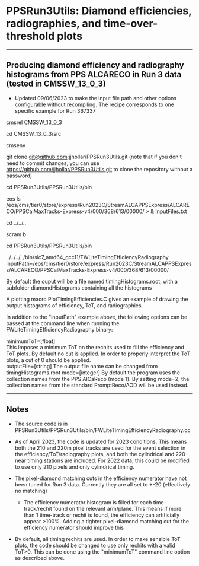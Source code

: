 # PPSRun3Utils: Diamond efficiencies, radiographies, and time-over-threshold plots

----------------------------------------------------------------
Producing diamond efficiency and radiography histograms from PPS ALCARECO 
in Run 3 data (tested in CMSSW_13_0_3)
----------------------------------------------------------------

   * Updated 09/06/2023 to make the input file path and other options configurable without recompiling. 
     The recipe corresponds to one specific example for Run 367337

cmsrel CMSSW_13_0_3

cd CMSSW_13_0_3/src

cmsenv

git clone git@github.com:jjhollar/PPSRun3Utils.git
(note that if you don't need to commit changes, you can use https://github.com/jjhollar/PPSRun3Utils.git to clone the repository without a password)

cd PPSRun3Utils/PPSRun3Utils/bin

eos ls /eos/cms/tier0/store/express/Run2023C/StreamALCAPPSExpress/ALCARECO/PPSCalMaxTracks-Express-v4/000/368/613/00000/ > & InputFiles.txt

cd ../../..

scram b

cd PPSRun3Utils/PPSRun3Utils/bin

../../../../bin/slc7_amd64_gcc11/FWLiteTimingEfficiencyRadiography inputPath=/eos/cms/tier0/store/express/Run2023C/StreamALCAPPSExpress/ALCARECO/PPSCalMaxTracks-Express-v4/000/368/613/00000/

By default the ouput will be a file named timingHistograms.root, with a subfolder diamondHistograms containing all the histograms

A plotting macro PlotTimingEfficiencies.C gives an example of drawing the output histograms of efficiency, ToT, and 
radiographies. 

In addition to the "inputPath" example above, the following options can be passed at the command line when running the 
FWLiteTimingEfficiencyRadiography binary:

   minimumToT=[float]		
   	This imposes a minimum ToT on the rechits used to fill the efficiency and ToT plots. By default no cut is applied. 
	In order to properly interpret the ToT plots, a cut of 0 should be applied. 			
   outputFile=[string]
	The output file name can be changed from timingHistograms.root
   mode=[integer]
	By default the program uses the collection names from the PPS AlCaReco (mode 1). By setting mode=2, the collection 
	names from the standard PromptReco/AOD will be used instead.	 


----------------------------------------------------------------
Notes
----------------------------------------------------------------

   * The source code is in PPSRun3Utils/PPSRun3Utils/bin/FWLiteTimingEfficiencyRadiography.cc

   * As of April 2023, the code is updated for 2023 conditions. This means both the 210 and 220m pixel tracks are used for the event selection 
     in the efficiency/ToT/radiography plots, and both the cylindrical and 220-near timing stations are included. For 2022 data, this 
     could be modified to use only 210 pixels and only cylindrical timing. 

   * The pixel-diamond matching cuts in the efficiency numerator have not been tuned for Run 3 data. Currently they are all set 
     to +-20 (effectively no matching)

      * The efficiency numerator histogram is filled for each time-track/rechit found on the relevant arm/plane. This means if more than 1 
        time-track or rechit is found, the efficiency can artificially appear >100%. Adding a tighter pixel-diamond matching cut for the 
	efficiency numerator should improve this

   * By default, all timing rechits are used. In order to make sensible ToT plots, the code should be changed to use only rechits 
     with a valid ToT>0. This can be done using the "minimumToT" command line option as described above.


